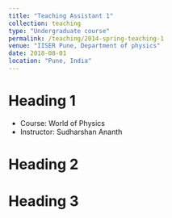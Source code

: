 ```yaml
---
title: "Teaching Assistant 1"
collection: teaching
type: "Undergraduate course"
permalink: /teaching/2014-spring-teaching-1
venue: "IISER Pune, Department of physics"
date: 2018-08-01
location: "Pune, India"
---
```


Heading 1
======
* Course: World of Physics
* Instructor: Sudharshan Ananth

Heading 2
======

Heading 3
======
